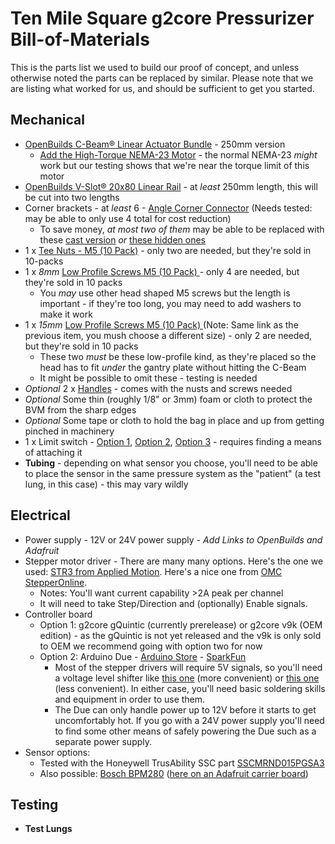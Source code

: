 # Ten Mile Square g2core Pressurizer Bill-of-Materials

This is the parts list we used to build our proof of concept, and unless otherwise noted the parts can be replaced by similar. Please note that we are listing what worked for us, and should be sufficient to get you started.

## Mechanical

- [OpenBuilds C-Beam® Linear Actuator Bundle](https://openbuildspartstore.com/c-beam-linear-actuator-bundle/) - 250mm version
  - [Add the High-Torque NEMA-23 Motor](https://openbuildspartstore.com/nema-23-stepper-motor-high-torque-series/) - the normal NEMA-23 _might_ work but our testing shows that we're near the torque limit of this motor
- [OpenBuilds V-Slot® 20x80 Linear Rail](https://openbuildspartstore.com/v-slot-20x80-linear-rail/) - at _least_ 250mm length, this will be cut into two lengths
- Corner brackets - at _least_ 6 - [Angle Corner Connector](https://openbuildspartstore.com/black-angle-corner-connector/) (Needs tested: may be able to only use 4 total for cost reduction)
  - To save money, *at most two of them* may be able to be replaced with these [cast version](https://openbuildspartstore.com/cast-corner-bracket/) *or* [these hidden ones](https://openbuildspartstore.com/inside-hidden-corner-bracket/)
- 1 x [Tee Nuts - M5 (10 Pack)](https://openbuildspartstore.com/tee-nuts-m5-10-pack/) - only two are needed, but they're sold in 10-packs
- 1 x *8mm* [Low Profile Screws M5 (10 Pack)
](https://openbuildspartstore.com/low-profile-screws-m5-10-pack/) - only 4 are needed, but they're sold in 10 packs
  - You *may* use other head shaped M5 screws but the length is important - if they're too long, you may need to add washers to make it work
- 1 x *15mm* [Low Profile Screws M5 (10 Pack)
](https://openbuildspartstore.com/low-profile-screws-m5-10-pack/) (Note: Same link as the previous item, you mush choose a different size) - only 2 are needed, but they're sold in 10 packs
  - These two *must* be these low-profile kind, as they're placed so the head has to fit *under* the gantry plate without hitting the C-Beam
  - It might be possible to omit these - testing is needed
- *Optional* 2 x [Handles](https://openbuildspartstore.com/v-slot-door-handle/) - comes with the nusts and screws needed
- *Optional* Some thin (roughly 1/8" or 3mm) foam or cloth to protect the BVM from the sharp edges
- *Optional* Some tape or cloth to hold the bag in place and up from getting pinched in machinery
- 1 x Limit switch - [Option 1](https://openbuildspartstore.com/xtension-limit-switch-kit/), [Option 2](https://openbuildspartstore.com/micro-limit-switch-kit/), [Option 3](https://openbuildspartstore.com/micro-limit-switch/) - requires finding a means of attaching it
- **Tubing** - depending on what sensor you choose, you'll need to be able to place the sensor in the same pressure system as the "patient" (a test lung, in this case) - this may vary wildly

## Electrical

- Power supply - 12V or 24V power supply - *Add Links to OpenBuilds and Adafruit*
- Stepper motor driver - There are many many options. Here's the one we used: [STR3 from Applied Motion](https://www.applied-motion.com/products/STR3-miniature-advanced-microstep-drive). Here's a nice one from [OMC StepperOnline](https://www.omc-stepperonline.com/digital-stepper-driver-10-42a-20-50vdc-for-nema-17-23-24-stepper-motor-dm542t.html).
  - Notes: You'll want current capability >2A peak per channel
  - It will need to take Step/Direction and (optionally) Enable signals.
- Controller board
  - Option 1: g2core gQuintic (currently prerelease) or g2core v9k (OEM edition) - as the gQuintic is not yet released and the v9k is only sold to OEM we recommend going with option two for now
  - Option 2: Arduino Due - [Arduino Store](https://store.arduino.cc/usa/due) - [SparkFun](https://www.sparkfun.com/products/11589)
    - Most of the stepper drivers will require 5V signals, so you'll need a voltage level shifter like [this one](https://www.adafruit.com/product/757) (more convenient) or [this one](https://www.adafruit.com/product/1787) (less convenient). In either case, you'll need basic soldering skills and equipment in order to use them.
    - The Due can only handle power up to 12V before it starts to get uncomfortably hot. If you go with a 24V power supply you'll need to find some other means of safely powering the Due such as a separate power supply.
- Sensor options:
  - Tested with the Honeywell TrusAbility SSC part [SSCMRND015PGSA3](https://www.digikey.com/product-detail/en/honeywell-sensing-and-productivity-solutions/SSCMRND015PGSA3/480-5405-ND/2863940)
  - Also possible: [Bosch BPM280](https://www.digikey.com/en/datasheets/bosch-sensortec/bosch-sensortec-bst-bmp280-ds001-19) ([here on an Adafruit carrier board](https://www.digikey.com/product-detail/en/adafruit-industries-llc/2651/1528-1358-ND/5604371))

## Testing

- **Test Lungs**
